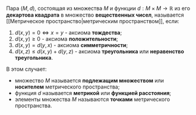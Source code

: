 Пара $(M, d)$, состоящая из множества $M$ и функции $d: M \times M \rightarrow \mathbb{R}$ из его **декартова квадрата** в множество **вещественных чисел**, называется [[Метрическое пространство|метрическим пространством]], если:
1. $d(x,y)=0 \Leftrightarrow x=y$ - аксиома **тождества**;
2. $d(x,y) \geq 0$ - аксиома **положительности**;
3. $d(x,y) = d(y,x)$ - аксиома **симметричности**;
4. $d(x,z) \leq d(x,y) + d(y,z)$ - аксиома **треугольника** или **неравенство треугольника**.

В этом случает:
- множество $M$ называется **подлежащим множеством** или **носителем** метрического пространства;
- функция $d$ называется **метрикой** или **функцией расстояния**;
- элементы множества $M$ называются **точками** метрического пространства.